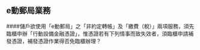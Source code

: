 ## e動郵局業務

####儲戶欲使用「e動郵局」之「非約定轉帳」及「繳費（稅）」兩項服務，須先臨櫃申辦「行動設備金融憑證」，惟憑證若有下列情事而致失效者，須臨櫃申請補發憑證，補發憑證作業得否免臨櫃辦理？

